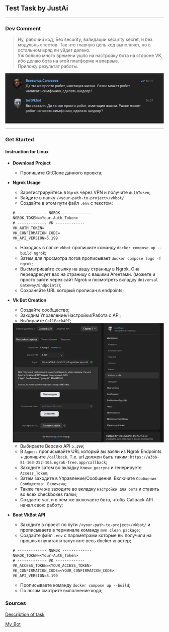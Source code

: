 ## Test Task by JustAi

---
### Dev Comment
> Ну, рабочий код, Без security, валидации security secret, и без модульных тестов. Так что главную цель код выполняет, но в остальном вряд ли уйдет далеко. \
> Уж больно много времени ушло на настройку бота на стороне VK, ибо делаю бота на этой платформе я впервые. \
> Приложу результат работы. 

<img src="doc/image/img_2.png" alt="Image">

---
### Get Started

#### Instruction for Linux

- **Download Project**
   + Пропишите GitClone данного проекта;
- **Ngrok Usage**
   + Зарегистрируйтесь в `Ngrok` через VPN и получите `AuthToken`;
   + Зайдите в папку `/<your-path-to-project>/vkbot/`
   + Создайте в этом пути файл `.env` с текстом:
  ```.env
  # ------------- NGROK -------------
  NGROK_TOKEN=<Your-Auth_Token>
  # ------------- VK -------------
  VK_AUTH_TOKEN=
  VK_CONFIRMATION_CODE=
  VK_API_VERSION=5.199
  ```
   + Находясь в папке `vkbot` пропишите команду `docker compose up --build ngrok`;
   + Затем для просмотра логов прописывает `docker compose logs -f ngrok`;
   + Высматривайте ссылку на вашу страницу в Ngrok. Она переадресует вас на страницу с вашими Агентами. (можете и просто зайти через сайт Ngrok и посмотреть вкладку `Universal Gateway/Endpoints`);
   + Сохраняйте URL который прописан в endpoints;

- **Vk Bot Creation**
   + Создайте сообщество;
   + Заходим Управление/Настройки/Работа с API;
   + Выбирайте `CallBackAPI`;
   <img src="doc/image/img_3.png" alt="Image">
   
   + Выбираете Версию API `5.199`;
   + В `Адрес:` прописывайте URL который вы взяли из Ngrok Endpoints + допишите `/callback`. Т.е. url должен быть таким: `https://a3bb-81-163-252-105.ngrok-free.app/callback`;
   + Заходите затем во вкладку `Ключи доступа` и генерируете `Access_Token`;
   + Затем заходите в Управление/Сообщения. Включите `Сообщения Сообщества: Включены`;
   + Также там же заходите во вкладку `Настройки для бота` и ставить во всех checkboxes галки;
   + Создаете чат, и в нем же включаете бота, чтобы Callback API начал свою работу;

- **Boot VkBot API**
   + Заходите в проект по пути `/<your-path-to-project>/vkbot/` и прописываете в терминале команду `mvn clean package`;
   + Создайте файл `.env` с параметрами которые вы получили на прошлых пунктах и запустите весь docker кластер;
    ```.env
    # ------------- NGROK -------------
   NGROK_TOKEN=<Your-Auth_Token>
   # ------------- VK -------------
   VK_ACCESS_TOKEN=<YOUR_ACCESS_TOKEN>
   VK_CONFIRMATION_CODE=<YOUR_CONFIRMATION_CODE>
   VK_API_VERSION=5.199
    ```
   + Прописываете команду `docker compose up --build`;
   + По логам смотрите выполнение кода;

### Sources

[Description of task](doc/task/task.md)

[My_Bot](https://vk.com/club228032531)
